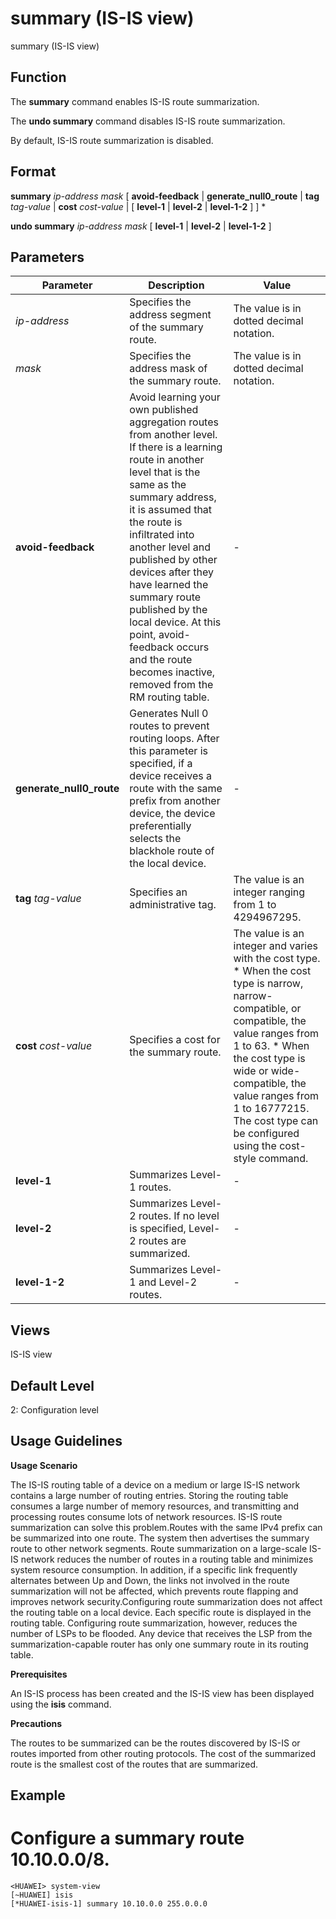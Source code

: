 summary (IS-IS view)
====================

summary (IS-IS view)

Function
--------



The **summary** command enables IS-IS route summarization.

The **undo summary** command disables IS-IS route summarization.



By default, IS-IS route summarization is disabled.


Format
------

**summary** *ip-address* *mask* [ **avoid-feedback** | **generate\_null0\_route** | **tag** *tag-value* | **cost** *cost-value* | [ **level-1** | **level-2** | **level-1-2** ] ] \*

**undo summary** *ip-address* *mask* [ **level-1** | **level-2** | **level-1-2** ]


Parameters
----------

| Parameter | Description | Value |
| --- | --- | --- |
| *ip-address* | Specifies the address segment of the summary route. | The value is in dotted decimal notation. |
| *mask* | Specifies the address mask of the summary route. | The value is in dotted decimal notation. |
| **avoid-feedback** | Avoid learning your own published aggregation routes from another level. If there is a learning route in another level that is the same as the summary address, it is assumed that the route is infiltrated into another level and published by other devices after they have learned the summary route published by the local device. At this point, avoid-feedback occurs and the route becomes inactive, removed from the RM routing table. | - |
| **generate\_null0\_route** | Generates Null 0 routes to prevent routing loops. After this parameter is specified, if a device receives a route with the same prefix from another device, the device preferentially selects the blackhole route of the local device. | - |
| **tag** *tag-value* | Specifies an administrative tag. | The value is an integer ranging from 1 to 4294967295. |
| **cost** *cost-value* | Specifies a cost for the summary route. | The value is an integer and varies with the cost type.   * When the cost type is narrow, narrow-compatible, or compatible, the value ranges from 1 to 63. * When the cost type is wide or wide-compatible, the value ranges from 1 to 16777215.   The cost type can be configured using the cost-style command. |
| **level-1** | Summarizes Level-1 routes. | - |
| **level-2** | Summarizes Level-2 routes.  If no level is specified, Level-2 routes are summarized. | - |
| **level-1-2** | Summarizes Level-1 and Level-2 routes. | - |



Views
-----

IS-IS view


Default Level
-------------

2: Configuration level


Usage Guidelines
----------------

**Usage Scenario**

The IS-IS routing table of a device on a medium or large IS-IS network contains a large number of routing entries. Storing the routing table consumes a large number of memory resources, and transmitting and processing routes consume lots of network resources. IS-IS route summarization can solve this problem.Routes with the same IPv4 prefix can be summarized into one route. The system then advertises the summary route to other network segments. Route summarization on a large-scale IS-IS network reduces the number of routes in a routing table and minimizes system resource consumption. In addition, if a specific link frequently alternates between Up and Down, the links not involved in the route summarization will not be affected, which prevents route flapping and improves network security.Configuring route summarization does not affect the routing table on a local device. Each specific route is displayed in the routing table. Configuring route summarization, however, reduces the number of LSPs to be flooded. Any device that receives the LSP from the summarization-capable router has only one summary route in its routing table.

**Prerequisites**



An IS-IS process has been created and the IS-IS view has been displayed using the **isis** command.



**Precautions**

The routes to be summarized can be the routes discovered by IS-IS or routes imported from other routing protocols. The cost of the summarized route is the smallest cost of the routes that are summarized.


Example
-------

# Configure a summary route 10.10.0.0/8.
```
<HUAWEI> system-view
[~HUAWEI] isis
[*HUAWEI-isis-1] summary 10.10.0.0 255.0.0.0

```